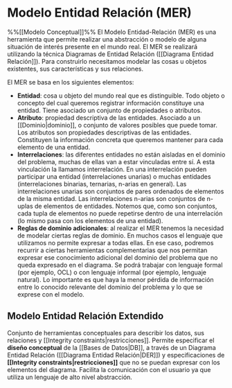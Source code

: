 # Modelo Entidad Relación (MER)
%%[[Modelo Conceptual]]%%
El Modelo Entidad-Relación (MER) es una herramienta que permite realizar una abstracción o modelo de alguna situación de interés presente en el mundo real. El MER se realizará utilizando la técnica Diagramas de Entidad Relación ([[Diagrama Entidad Relación]]). Para construirlo necesitamos modelar las cosas u objetos existentes, sus características y sus relaciones.

El MER se basa en los siguientes elementos:
- **Entidad**: cosa u objeto del mundo real que es distinguible. Todo objeto o concepto del cual queremos registrar información constituye una entidad. Tiene asociado un conjunto de propiedades o atributos.
- **Atributo**: propiedad descriptiva de las entidades. Asociado a un [[Dominio|dominio]], o conjunto de valores posibles que puede tomar. Los atributos son propiedades descriptivas de las entidades. Constituyen la información concreta que queremos mantener para cada elemento de una entidad.
- **Interrelaciones**: las diferentes entidades no están aisladas en el dominio del problema, muchas de ellas van a estar vinculadas entre sí. A esta vinculación la llamamos interrelación. En una interrelación pueden participar una entidad (interrelaciones unarias) o muchas entidades (interrelaciones binarias, ternarias, n-arias en general).
	Las interrelaciones unarias son conjuntos de pares ordenados de elementos de la misma entidad. Las interrelaciones n-arias son conjuntos de n-uplas de elementos de entidades. Notemos que, como son conjuntos, cada tupla de elementos no puede repetirse dentro de una interrelación (lo mismo pasa con los elementos de una entidad).
- **Reglas de dominio adicionales**: al realizar el MER tenemos la necesidad de modelar ciertas reglas de dominio. En muchos casos el lenguaje que utilizamos no permite expresar a todas ellas. En ese caso, podremos recurrir a ciertas herramientas complementarias que nos permitan expresar ese conocimiento adicional del dominio del problema que no queda expresado en el diagrama. 
	Se podrá trabajar con lenguaje formal (por ejemplo, OCL) o con lenguaje informal (por ejemplo, lenguaje natural). Lo importante es que haya la menor pérdida de información entre lo conocido relevante del dominio del problema y lo que se exprese con el modelo.

## Modelo Entidad Relación Extendido
 Conjunto de herramientas conceptuales para describir los datos, sus relaciones y [[Integrity constraints|restricciones]]. Permite especificar el **diseño conceptual** de la [[Bases de Datos|DB]], a través de un Diagrama Entidad Relación ([[Diagrama Entidad Relación|DER]]) y especificaciones de **[[Integrity constraints|restricciones]]** que no se puedan expresar con los elementos del diagrama.
 Facilita la comunicación con el usuario ya que utiliza un lenguaje de alto nivel abstracción.